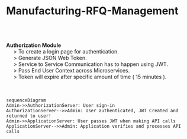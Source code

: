 # Manufacturing-RFQ-Management
<br />
<br />

**Authorization Module** <br/>
&nbsp;&nbsp;&nbsp;&nbsp; > To create a login page for authentication. <br />
&nbsp;&nbsp;&nbsp;&nbsp; > Generate JSON Web Token. <br />
&nbsp;&nbsp;&nbsp;&nbsp; > Service to Service Communication has to happen using JWT.<br />
&nbsp;&nbsp;&nbsp;&nbsp; > Pass End User Context across Microservices.<br />
&nbsp;&nbsp;&nbsp;&nbsp; > Token will expire after specific amount of time ( 15 minutes ).<br />
<br />
<br />



		

```mermaid
sequenceDiagram
Admin->>AuthorizationServer: User sign-in
AuthorizationServer-->>Admin: User authenticated, JWT Created and returned to user!
Admin->>ApplicationServer: User passes JWT when making API calls
ApplicationServer-->>Admin: Application verifies and processes API calls
```
